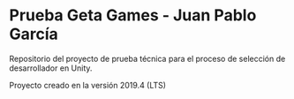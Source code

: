 # Prueba Geta Games - Juan Pablo García
Repositorio del proyecto de prueba técnica para el proceso de selección de desarrollador en Unity.

Proyecto creado en la versión 2019.4 (LTS)
